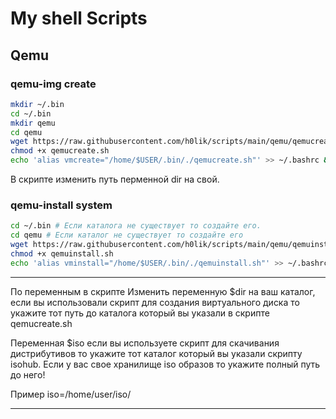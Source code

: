 # My shell Scripts

## Qemu

###  qemu-img create
 ```bash 
 mkdir ~/.bin
 cd ~/.bin
 mkdir qemu
 cd qemu
 wget https://raw.githubusercontent.com/h0lik/scripts/main/qemu/qemucreate.sh
 chmod +x qemucreate.sh
 echo 'alias vmcreate="/home/$USER/.bin/./qemucreate.sh"' >> ~/.bashrc && source ~/.bashrc
 ```
В скрипте изменить путь перменной dir на свой.

###  qemu-install system
````bash 
cd ~/.bin # Если каталога не существует то создайте его.
cd qemu # Если каталог не существует то создайте его 
wget https://raw.githubusercontent.com/h0lik/scripts/main/qemu/qemuinstall.sh
chmod +x qemuinstall.sh
echo 'alias vminstall="/home/$USER/.bin/./qemuinstall.sh"' >> ~/.bashrc && source ~/.bashrc
````
***
По переменным в скрипте 
Изменить переменную $dir на ваш каталог, если вы использовали скрипт для создания виртуального диска то укажите тот путь до каталога который вы указали в скрипте qemucreate.sh

Переменная $iso если вы используете скрипт для скачивания дистрибутивов то укажите тот каталог который вы указали скрипту isohub.
Если у вас свое хранилище iso образов то укажите полный путь до него!

Пример 
iso=/home/user/iso/
***
